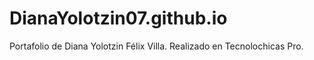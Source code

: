 # DianaYolotzin07.github.io
Portafolio de Diana Yolotzin Félix Villa. Realizado en Tecnolochicas Pro.
